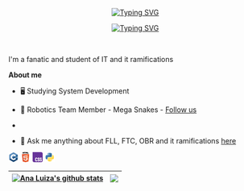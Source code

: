<p align="center"><a href="https://git.io/typing-svg"><img src="https://readme-typing-svg.herokuapp.com?font=Poppins&weight=800&size=40&pause=1000&color=FF4DA6&center=true&vCenter=true&repeat=false&width=435&lines=Hello!+I'm+Ana" alt="Typing SVG" /></a></p>

<p align="center"><a href="https://git.io/typing-svg"><img src="https://readme-typing-svg.herokuapp.com?font=Fira+code&weight=800&size=19&pause=1000&color=8A2BE2&center=true&vCenter=true&repeat=false&width=435&separator=%3C&lines=+I'm+an+IT+girl!+;)" alt="Typing SVG" /></a></p>

<br />

I'm a fanatic and student of IT and it ramifications

**About me**

- 🖥️ Studying System Development

- 🐍 Robotics Team Member - Mega Snakes - [Follow us](https://www.instagram.com/megasnakes_ftc/)

- 

- 💬 Ask me anything about FLL, FTC, OBR and it ramifications [here]()

<code><img height="20" alt="cpp" src="https://raw.githubusercontent.com/github/explore/main/topics/cpp/cpp.png"></code>
<code><img height="20" alt="html" src="https://raw.githubusercontent.com/github/explore/main/topics/html/html.png"></code>
<code><img height="20" alt="css" src="https://raw.githubusercontent.com/github/explore/main/topics/css/css.png"></code>
<code><img height="20" alt="python" src="https://raw.githubusercontent.com/github/explore/main/topics/python/python.png"></code>


| <a href="https://github.com/AnaLuiza3250/DS-WEB"><img align="center" src="https://github-readme-stats.vercel.app/api?username=AnaLuiza3250&show_icons=true&include_all_commits=true&theme=buefy&hide_border=true" alt="Ana Luiza's github stats" /></a> | <a href="https://github.com/AnaLuiza3250/DS-WEB"><img align="center" src="https://github-readme-stats.vercel.app/api/top-langs/?username=AnaLuiza3250&layout=compact&theme=buefy&hide_border=true" /></a>  |
| ------------- | ------------- |


<br />
<br />
